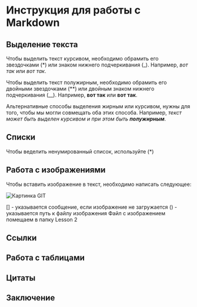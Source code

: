 # Инструкция для работы с Markdown

## Выделение текста

Чтобы выделить текст курсивом, необходимо обрамить его звездочками (*)  или знаком нижнего подчеркивания (_). Например, *вот так* или _вот так_.

Чтобы выделить текст полужирным, необходимо обрамить его двойными звездочками (**) или двойным знаком нижнего подчеркивания (__). Например, **вот так** или __вот так__.

Альтернативные способы выделения жирным или курсивом, нужны для того, чтобы мы могли совмещать оба этих способа. Например, _текст может быть выделен курсивом и при этом быть **полужирным**_.

## Списки

Чтобы веделить ненумированный список, используйте (*)

## Работа с изображениями

Чтобы вставить изображение в текст, необходимо написать следующее:

![Картинка GIT](GitPost.png)

[] - указывается сообщение, если изображение не загружается
() - указывается путь к файлу изображения
Файл с изображением помещаем в папку Lesson 2

## Ссылки

## Работа с таблицами

## Цитаты

## Заключение